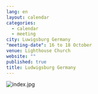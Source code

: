 ```yaml
---
lang: en
layout: calendar
categories: 
  - calendar
  - meeting
city: Luwigsburg Germany
"meeting-date": 16 to 18 October
venue: Lighthouse Church
website: ""
published: true
title: Ludwigsburg Germany
---
```


![index.jpg]({{site.baseurl}}/assets/images/index.jpg)

